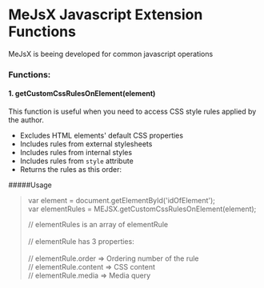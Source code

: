 # MeJsX Javascript Extension Functions
MeJsX is beeing developed for common javascript operations

### Functions:
#### 1. getCustomCssRulesOnElement(element)

This function is useful when you need to access CSS style rules applied by the author.
 - Excludes HTML elements' default CSS properties
 - Includes rules from external stylesheets
 - Includes rules from internal styles
 - Includes rules from `style` attribute
 - Returns the rules as this order:
 
#####Usage
 > var element = document.getElementById('idOfElement');<br/>
 > var elementRules = MEJSX.getCustomCssRulesOnElement(element);
 >
 >// elementRules is an array of elementRule<br/><br/>
 >// elementRule has 3 properties:<br/><br/>
 >// elementRule.order =&gt; Ordering number of the rule <br/>
 >// elementRule.content =&gt; CSS content <br/>
 >// elementRule.media =&gt; Media query
